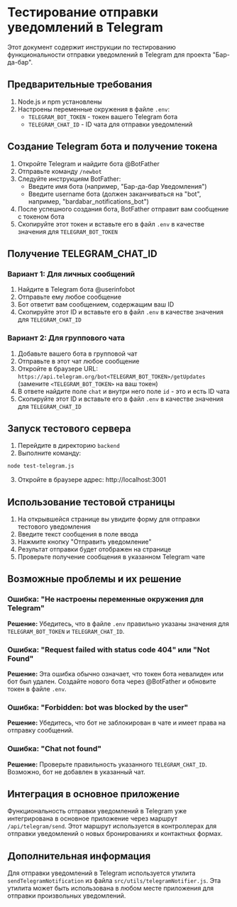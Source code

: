 # Тестирование отправки уведомлений в Telegram

Этот документ содержит инструкции по тестированию функциональности отправки уведомлений в Telegram для проекта "Бар-да-бар".

## Предварительные требования

1. Node.js и npm установлены
2. Настроены переменные окружения в файле `.env`:
   - `TELEGRAM_BOT_TOKEN` - токен вашего Telegram бота
   - `TELEGRAM_CHAT_ID` - ID чата для отправки уведомлений

## Создание Telegram бота и получение токена

1. Откройте Telegram и найдите бота @BotFather
2. Отправьте команду `/newbot`
3. Следуйте инструкциям BotFather:
   - Введите имя бота (например, "Бар-да-бар Уведомления")
   - Введите username бота (должен заканчиваться на "bot", например, "bardabar_notifications_bot")
4. После успешного создания бота, BotFather отправит вам сообщение с токеном бота
5. Скопируйте этот токен и вставьте его в файл `.env` в качестве значения для `TELEGRAM_BOT_TOKEN`

## Получение TELEGRAM_CHAT_ID

### Вариант 1: Для личных сообщений

1. Найдите в Telegram бота @userinfobot
2. Отправьте ему любое сообщение
3. Бот ответит вам сообщением, содержащим ваш ID
4. Скопируйте этот ID и вставьте его в файл `.env` в качестве значения для `TELEGRAM_CHAT_ID`

### Вариант 2: Для группового чата

1. Добавьте вашего бота в групповой чат
2. Отправьте в этот чат любое сообщение
3. Откройте в браузере URL: `https://api.telegram.org/bot<TELEGRAM_BOT_TOKEN>/getUpdates`
   (замените `<TELEGRAM_BOT_TOKEN>` на ваш токен)
4. В ответе найдите поле `chat` и внутри него поле `id` - это и есть ID чата
5. Скопируйте этот ID и вставьте его в файл `.env` в качестве значения для `TELEGRAM_CHAT_ID`

## Запуск тестового сервера

1. Перейдите в директорию `backend`
2. Выполните команду:

```bash
node test-telegram.js
```

3. Откройте в браузере адрес: http://localhost:3001

## Использование тестовой страницы

1. На открывшейся странице вы увидите форму для отправки тестового уведомления
2. Введите текст сообщения в поле ввода
3. Нажмите кнопку "Отправить уведомление"
4. Результат отправки будет отображен на странице
5. Проверьте получение сообщения в указанном Telegram чате

## Возможные проблемы и их решение

### Ошибка: "Не настроены переменные окружения для Telegram"

**Решение:** Убедитесь, что в файле `.env` правильно указаны значения для `TELEGRAM_BOT_TOKEN` и `TELEGRAM_CHAT_ID`.

### Ошибка: "Request failed with status code 404" или "Not Found"

**Решение:** Эта ошибка обычно означает, что токен бота невалиден или бот был удален. Создайте нового бота через @BotFather и обновите токен в файле `.env`.

### Ошибка: "Forbidden: bot was blocked by the user"

**Решение:** Убедитесь, что бот не заблокирован в чате и имеет права на отправку сообщений.

### Ошибка: "Chat not found"

**Решение:** Проверьте правильность указанного `TELEGRAM_CHAT_ID`. Возможно, бот не добавлен в указанный чат.

## Интеграция в основное приложение

Функциональность отправки уведомлений в Telegram уже интегрирована в основное приложение через маршрут `/api/telegram/send`. Этот маршрут используется в контроллерах для отправки уведомлений о новых бронированиях и контактных формах.

## Дополнительная информация

Для отправки уведомлений в Telegram используется утилита `sendTelegramNotification` из файла `src/utils/telegramNotifier.js`. Эта утилита может быть использована в любом месте приложения для отправки произвольных уведомлений.